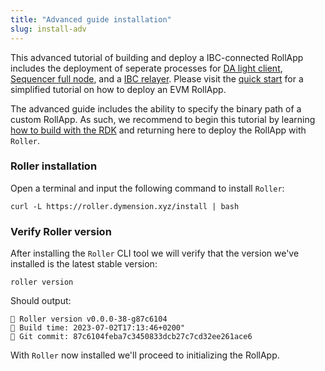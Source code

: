 ```yaml
---
title: "Advanced guide installation"
slug: install-adv
---
```


This advanced tutorial of building and deploy a IBC-connected RollApp includes the deployment of seperate processes for [DA light client](./da-light-client.md), [Sequencer full node](./sequencer.md), and a [IBC relayer](./relayer.md). Please visit the [quick start](../../quick-start/roller-quick/install.md) for a simplified tutorial on how to deploy an EVM RollApp.

The advanced guide includes the ability to specify the binary path of a custom RollApp. As such, we recommend to begin this tutorial by learning [how to build with the RDK](/docs/build/adv-guide/rdk/setup/rdk-repo.md) and returning here to deploy the RollApp with `Roller`.

### Roller installation

Open a terminal and input the following command to install `Roller`:

```
curl -L https://roller.dymension.xyz/install | bash
```

### Verify Roller version

After installing the `Roller` CLI tool we will verify that the version we've installed is the latest stable version:

```
roller version
```

Should output:

```
💈 Roller version v0.0.0-38-g87c6104
💈 Build time: 2023-07-02T17:13:46+0200"
💈 Git commit: 87c6104feba7c3450833dcb27c7cd32ee261ace6
```

With `Roller` now installed we'll proceed to initializing the RollApp.
